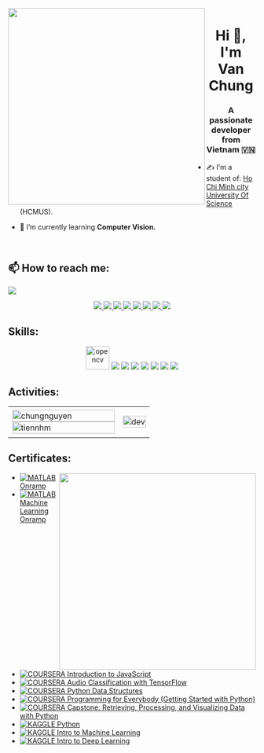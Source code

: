 <img align="left" width="400" src="https://github.githubassets.com/images/modules/profile/profile-first-repo.svg">
<h1 align="center">Hi 👋, I'm Van Chung</h1>
<p align="center">
  <h3 align="center">A passionate developer from Vietnam 🇻🇳 </h3>
</p>


- ✍ I'm a student of: [Ho Chi Minh city University Of Science](https://hcmus.edu.vn) (HCMUS).

- 🌱 I’m currently learning **Computer Vision.**

<br />

## 📫 How to reach me:

[![](#)](#)

<p align="center">
  <a href="https://www.linkedin.com/in/nguy%E1%BB%85n-v%C4%83n-chung-6a443526a/" target="_blank">
    <img src="https://img.icons8.com/fluent/48/000000/linkedin.png"/>
  </a>
  <a href="https://www.facebook.com/chungnguyen241202/" alt="Facebook">
    <img src="https://img.icons8.com/fluent/48/000000/facebook-new.png" target="_blank" />
  </a> 
  <a href="https://twitter.com/NgVanChungIt" alt="Twitter">
    <img src="https://img.icons8.com/fluent/48/000000/twitter.png"/>
  </a>
  <a href="https://www.kaggle.com/nguynvnchung" alt="Kaggle" target="_blank" >
    <img src="https://img.icons8.com/windows/48/000000/kaggle.png"/>
  </a>
  </a>
  <a href="https://github.com/ngvanch" alt="Github">
    <img src="https://img.icons8.com/fluent/48/000000/github.png"/>
  </a> 
  <a href="https://stackoverflow.com/users/19480571/ngvanch" alt="Stack Overflow">
    <img src="https://img.icons8.com/fluent/48/000000/stackoverflow.png"/>
  </a>
  <a href="#" alt="https://www.youtube.com/channel/UCs6JbyI808CKrJMcTtzFUCA" target="_blank" >
    <img src="https://img.icons8.com/fluent/48/000000/youtube-play.png"/>
  </a>
  <a href="mailto:it.chungnguyen@gmail.com" alt="Email">
    <img src="https://img.icons8.com/fluent/48/000000/mailing.png"/>
  </a>
  
</p>

## Skills:
<p align="center">
  <img src="https://www.vectorlogo.zone/logos/opencv/opencv-icon.svg" alt="opencv" width="48" height="48"/> 
  <img src="https://img.icons8.com/color/48/000000/microsoft-sql-server.png"/>
  <img src="https://img.icons8.com/color/48/000000/mysql-logo.png"/>
  <img src="https://img.icons8.com/fluent/48/000000/matlab.png"/>
  <img src="https://img.icons8.com/color/48/000000/git.png"/>
  <img src="https://img.icons8.com/color/48/000000/github-2.png"/>
  <img src="https://img.icons8.com/color/48/000000/visual-studio-code-2019.png"/>
  <img src="https://img.icons8.com/dusk/48/000000/anaconda.png"/>
  
</p>

## Activities:

<table style="width:100%;">
  <tr>
    <td>
      <img src="https://github-readme-stats.vercel.app/api/top-langs/?username=tiennhm&bg_color=FFFFFF00&text_color=179fa3&layout=compact&hide=CSS&langs_count=10&custom_title=Top%20ngôn%20ngữ%20được%20dùng" alt="chungnguyen" width="100%"/>
      <img src="https://github-readme-stats.vercel.app/api?username=tiennhm&bg_color=FFFFFF00&text_color=179fa3&show_icons=true&count_private=true&include_all_commits=true&custom_title=Hoạt%20động%20trên%20Github" alt="tiennhm" width="100%"/>
    </td>
    <td>
      <p align="center"> 
        <img src="https://cdn.dribbble.com/users/1059583/screenshots/4171367/coding-freak.gif" alt="dev" width="100%"/>
      </p>
    </td>
  </tr>
</table>

## Certificates:

<img align="right" width="400" src="https://github.githubassets.com/images/modules/profile/profile-joined-github.svg">

- [![MATLAB](https://img.shields.io/badge/-MATLAB-orange) Onramp](#)
- [![MATLAB](https://img.shields.io/badge/-MATLAB-orange) Machine Learning Onramp](#)
- [![COURSERA](https://img.shields.io/badge/-COURSERA-green) Introduction to JavaScript](#)
- [![COURSERA](https://img.shields.io/badge/-COURSERA-green) Audio Classification with TensorFlow](#)
- [![COURSERA](https://img.shields.io/badge/-COURSERA-green) Python Data Structures](#)
- [![COURSERA](https://img.shields.io/badge/-COURSERA-green) Programming for Everybody (Getting Started with Python)](#)
- [![COURSERA](https://img.shields.io/badge/-COURSERA-green) Capstone: Retrieving, Processing, and Visualizing Data with Python](#)
- [![KAGGLE](https://img.shields.io/badge/-KAGGLE-blue) Python](#)
- [![KAGGLE](https://img.shields.io/badge/-KAGGLE-blue) Intro to Machine Learning](#)
- [![KAGGLE](https://img.shields.io/badge/-KAGGLE-blue) Intro to Deep Learning](#)
